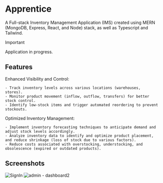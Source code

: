 # Apprentice

A Full-stack Inventory Management Application (IMS) created using MERN (MongoDB, Express, React, and Node) stack, as well as Typescript and Tailwind.

> [!Important]
>
> Application in progress.

## Features

Enhanced Visibility and Control:

    - Track inventory levels across various locations (warehouses, stores).
    - Monitor product movement (inflow, outflow, transfers) for better stock control.
    - Identify low-stock items and trigger automated reordering to prevent stockouts.

Optimized Inventory Management:

    - Implement inventory forecasting techniques to anticipate demand and adjust stock levels accordingly.
    - Analyze inventory data to identify and optimize product placement, and reduce shrinkage (loss of stock due to various factors).
    - Reduce costs associated with overstocking, understocking, and obsolescence (expired or outdated products).

## Screenshots

![SignIn](https://github.com/leenrd/Apprentice/assets/103997539/cd993aa3-aa38-4658-a469-dcfe71be7e68)
![admin - dashboard2](https://github.com/leenrd/Apprentice/assets/103997539/e258d9fa-48f9-4858-95c0-e4ecb8844684)
